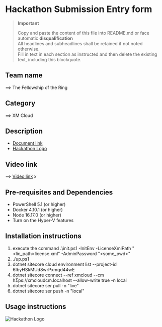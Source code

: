 # Hackathon Submission Entry form

> **Important**
>
> Copy and paste the content of this file into README.md or face automatic **disqualification**  
> All headlines and subheadlines shall be retained if not noted otherwise.  
> Fill in text in each section as instructed and then delete the existing text, including this blockquote.

## Team name

⟹ The Fellowship of the Ring

## Category

⟹ XM Cloud

## Description

- [Document link](docs/info.pdf 'Hackathon Info')
- [Hackathon Logo](docs/manual.pdf 'Hackathon Manual')

## Video link

⟹ [Video link](https://youtu.be/Wbg1IxN_jwU)
x

## Pre-requisites and Dependencies

- PowerShell 5.1 (or higher)
- Docker 4.10.1 (or higher)
- Node 16.17.0 (or higher)
- Turn on the Hyper-V features

## Installation instructions

1. execute the command .\init.ps1 -InitEnv -LicenseXmlPath "<lic_path>license.xml" -AdminPassword "<some_pwd>"
2. ./up.ps1
3. dotnet sitecore cloud environment list --project-id 6IbyHSkMUd8wrPxmqd44wE
4. dotnet sitecore connect --ref xmcloud --cm hƩps://xmcloudcm.localhost --allow-write true -n local
5. dotnet sitecore ser pull -n "live"
6. dotnet sitecore ser push -n "local"

## Usage instructions

![Hackathon Logo](docs/images/hackathon.png?raw=true 'Hackathon Logo')
